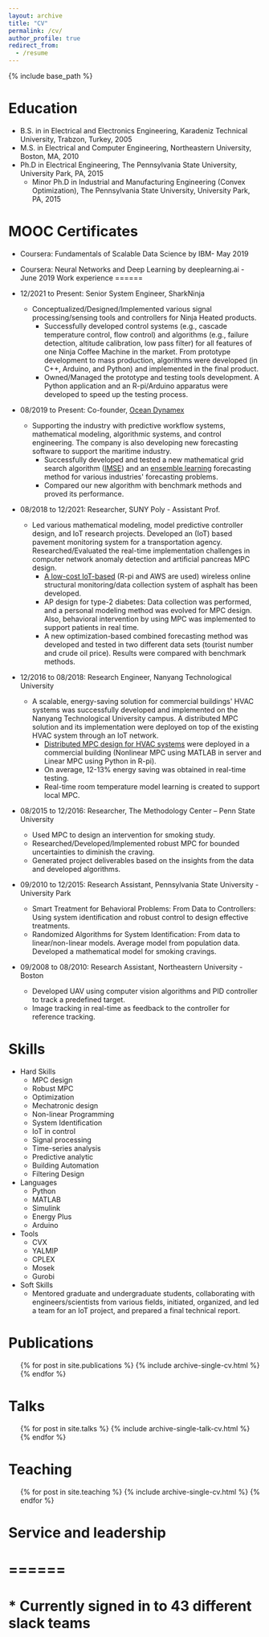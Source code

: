 ```yaml
---
layout: archive
title: "CV"
permalink: /cv/
author_profile: true
redirect_from:
  - /resume
---
```


{% include base_path %}

Education
======
* B.S. in in Electrical and Electronics Engineering, Karadeniz Technical University, Trabzon, Turkey, 2005
* M.S. in Electrical and Computer Engineering, Northeastern University, Boston, MA, 2010
* Ph.D in Electrical Engineering, The Pennsylvania State University, University Park, PA, 2015
  * Minor Ph.D in Industrial and Manufacturing Engineering (Convex Optimization), The Pennsylvania State University, University Park, PA, 2015

MOOC Certificates
======
* Coursera: Fundamentals of Scalable Data Science by IBM- May 2019
* Coursera: Neural Networks and Deep Learning by deeplearning.ai - June 2019
Work experience
======
* 12/2021 to Present: Senior System Engineer, SharkNinja
  * Conceptualized/Designed/Implemented various signal processing/sensing tools and controllers for Ninja Heated products. 
    * Successfully developed control systems (e.g., cascade temperature control, flow control) and algorithms (e.g., failure detection, altitude calibration, low pass filter) for all features of one Ninja Coffee Machine in the market. From prototype development to mass production, algorithms were developed (in C++, Arduino, and Python) and implemented in the final product.
    * Owned/Managed the prototype and testing tools development. A Python application and an R-pi/Arduino apparatus were developed to speed up the testing process.

* 08/2019 to Present: Co-founder, [Ocean Dynamex](https://www.oceandynamex.com/)
  * Supporting the industry with predictive workflow systems, mathematical modeling, algorithmic systems, and control engineering. The company is also developing new forecasting software to support the maritime industry.
    * Successfully developed and tested a new mathematical grid search algorithm ([IMSE](https://www.sciencedirect.com/science/article/abs/pii/S0306261918311000)) and an [ensemble learning](https://www.sciencedirect.com/science/article/abs/pii/S0950705121011059) forecasting method for various industries' forecasting problems.
    * Compared our new algorithm with benchmark methods and proved its performance.
* 08/2018 to 12/2021: Researcher, SUNY Poly - Assistant Prof.
  * Led various mathematical modeling, model predictive controller design, and IoT research projects. Developed an (IoT) based pavement monitoring system for a transportation agency. Researched/Evaluated the real-time implementation challenges in computer network anomaly detection and artificial pancreas MPC design.  
    * [A low-cost IoT-based](https://ieeexplore.ieee.org/abstract/document/9694224) (R-pi and AWS are used) wireless online structural monitoring/data collection system of asphalt has been developed.
    * AP design for type-2 diabetes: Data collection was performed, and a personal modeling method was evolved for MPC design. Also, behavioral intervention by using MPC was implemented to support patients in real time.
    * A new optimization-based combined forecasting method was developed and tested in two different data sets (tourist number and crude oil price). Results were compared with benchmark methods. 
* 12/2016 to 08/2018: Research Engineer, Nanyang Technological University
  * A scalable, energy-saving solution for commercial buildings' HVAC systems was successfully developed and implemented on the Nanyang Technological University campus. A distributed MPC solution and its implementation were deployed on top of the existing HVAC system through an IoT network. 
    * [Distributed MPC design for HVAC systems](https://www.sciencedirect.com/science/article/abs/pii/S0306261919302582) were deployed in a commercial building (Nonlinear MPC using MATLAB in server and Linear MPC using Python in R-pi). 
    * On average, 12-13% energy saving was obtained in real-time testing.
    * Real-time room temperature model learning is created to support local MPC.
* 08/2015 to 12/2016: Researcher, The Methodology Center – Penn State University 
  * Used MPC to design an intervention for smoking study.
  * Researched/Developed/Implemented robust MPC for bounded uncertainties to diminish the craving.
  * Generated project deliverables based on the insights from the data and developed algorithms.
* 09/2010 to 12/2015: Research Assistant, Pennsylvania State University - University Park
  * Smart Treatment for Behavioral Problems: From Data to Controllers: Using system identification and robust control to design effective treatments.
  * Randomized Algorithms for System Identification: From data to linear/non-linear models. Average model from population data. Developed a mathematical model for smoking cravings.
* 09/2008 to 08/2010: Research Assistant, Northeastern University - Boston
  * Developed UAV using computer vision algorithms and PID controller to track a predefined target.
  * Image tracking in real-time as feedback to the controller for reference tracking. 
                                              
Skills
======
* Hard Skills
  * MPC design
  * Robust MPC
  * Optimization
  * Mechatronic design
  * Non-linear Programming 
  * System Identification
  * IoT in control
  * Signal processing
  * Time-series analysis
  * Predictive analytic
  * Building Automation
  * Filtering Design
* Languages
  * Python
  * MATLAB
  * Simulink
  * Energy Plus
  * Arduino
* Tools
  * CVX
  * YALMIP
  * CPLEX
  * Mosek
  * Gurobi
* Soft Skills
  * Mentored graduate and undergraduate students, collaborating with engineers/scientists from various fields, initiated, organized, and led a team for an IoT project, and prepared a final technical report.

Publications
======
  <ul>{% for post in site.publications %}
    {% include archive-single-cv.html %}
  {% endfor %}</ul>
  
Talks
======
  <ul>{% for post in site.talks %}
    {% include archive-single-talk-cv.html %}
  {% endfor %}</ul>
  
Teaching
======
  <ul>{% for post in site.teaching %}
    {% include archive-single-cv.html %}
  {% endfor %}</ul>
  
# Service and leadership
# ======
# * Currently signed in to 43 different slack teams
